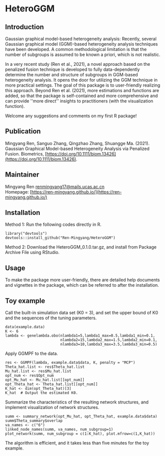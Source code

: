 # HeteroGGM
## Introduction
Gaussian graphical model-based heterogeneity analysis:
Recently, several Gaussian graphical model (GGM)-based heterogeneity 
analysis techniques have been developed. A common methodological limitation 
is that the number of subgroups is assumed to be known a priori, which 
is not realistic. 

In a very recent study (Ren et al., 2021), a novel approach 
based on the penalized fusion technique is developed to fully 
data-dependently determine the number and structure of subgroups in 
GGM-based heterogeneity analysis. It opens the door for utilizing 
the GGM technique in more practical settings. The goal of this 
package is to user-friendly realizing this approach. Beyond 
Ren et al. (2021), more estimations and functions are added, so 
that the package is self-contained and more comprehensive and can 
provide ''more direct'' insights to practitioners (with the visualization function).

Welcome any suggestions and comments on my first R package!


## Publication
Mingyang Ren, Sanguo Zhang, Qingzhao Zhang, Shuangge Ma. (2021). Gaussian Graphical Model-based Heterogeneity Analysis via Penalized Fusion. Biometrics, [https://doi.org/10.1111/biom.13426](https://doi.org/10.1111/biom.13426).

## Maintainer
Mingyang Ren <renmingyang17@mails.ucas.ac.cn>  
Homepage: [https://ren-mingyang.github.io/](https://ren-mingyang.github.io/)

## Installation

Method 1: Run the following codes directly in R.
```{r eval=FALSE}
library("devtools")
devtools::install_github("Ren-Mingyang/HeteroGGM")
```
Method 2: Download the HeteroGGM_0.1.0.tar.gz, and install from Package Archive File using RStudio.


## Usage
To make the package more user-friendly, there are detailed help documents and 
vignettes in the package, which can be referred to after the installation.


## Toy example
Call the built-in simulation data set (K0 = 3), and set the upper bound of K0 and the sequences of the tuning parameters.
```{r eval=FALSE}
data(example.data)
K <- 6
lambda <- genelambda.obo(nlambda1=5,lambda1_max=0.5,lambda1_min=0.1,
                         nlambda2=15,lambda2_max=1.5,lambda2_min=0.1,
                         nlambda3=10,lambda3_max=3.5,lambda3_min=0.5)
```

Apply GGMPF to the data.
```{r eval=FALSE}
res <- GGMPF(lambda, example.data$data, K, penalty = "MCP")
Theta_hat.list <- res$Theta_hat.list
Mu_hat.list <- res$Mu_hat.list
opt_num <- res$Opt_num
opt_Mu_hat <- Mu_hat.list[[opt_num]]
opt_Theta_hat <- Theta_hat.list[[opt_num]]
K_hat <- dim(opt_Theta_hat)[3]
K_hat  # Output the estimated K0.
```

Summarize the characteristics of the resulting network structures, and implement visualization of network structures.
```{r eval=FALSE}
summ <- summary_network(opt_Mu_hat, opt_Theta_hat, example.data$data)
summ$Theta_summary$overlap
va_names <- c("6")
linked_node_names(summ, va_names, num_subgroup=1)
plot_network(summ, num_subgroup = c(1:K_hat), plot.mfrow=c(1,K_hat))
```
The algorithm is efficient, and it takes less than five minutes for the toy example.

